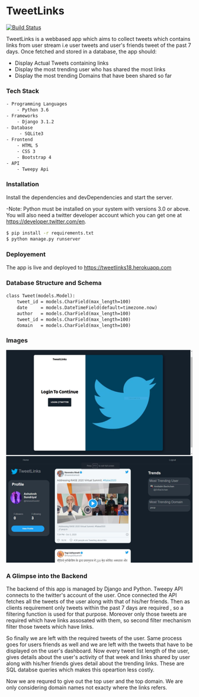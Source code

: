 # TweetLinks

[![Build Status](https://travis-ci.org/joemccann/dillinger.svg?branch=master)](https://travis-ci.org/joemccann/dillinger)

TweetLinks is a webbased app which aims to collect tweets which contains links from user stream i.e user tweets and user's friends tweet of the past 7 days. Once fetched and stored in a database, the app should:
  - Display Actual Tweets containing links
  - Display the most trending user who has shared the most links
  - Display the most trending Domains that have been shared so far

### Tech Stack

```
- Programming Languages
    - Python 3.6
- Frameworks
    - Django 3.1.2
- Database
     - SQLite3
- Frontend
    - HTML 5
    - CSS 3
    - Bootstrap 4
- API
    - Tweepy Api
```

### Installation

Install the dependencies and devDependencies and start the server.

-Note: Python must be installed on your system with versions 3.0 or above. You will also need a twitter developer account which you can get one at https://developer.twitter.com/en.
```sh
$ pip install -r requirements.txt
$ python manage.py runserver
```

### Deployement

The app is live and deployed to https://tweetlinks18.herokuapp.com 

### Database Structure and Schema
```
class Tweet(models.Model):
    tweet_id = models.CharField(max_length=100)
    date     = models.DateTimeField(default=timezone.now)
    author   = models.CharField(max_length=100)
    tweet_id = models.CharField(max_length=100)
    domain   = models.CharField(max_length=100)

```
### Images

![Login](https://github.com/AshutoshSundriyal/tweetlinks/blob/master/previews/login.JPG)
![Feed](https://github.com/AshutoshSundriyal/tweetlinks/blob/master/previews/tweetlinks.JPG)

### A Glimpse into the Backend
The backend of this app is managed by Django and Python. Tweepy API connects to the twitter's account of the user. Once connected the API fetches all the tweets of the user along with that of his/her friends. Then as clients requirement only tweets within the past 7 days are required , so a filtering function is used for that purpose. Moreover only those tweets are required which have links assosated with them, so second filter mechanism filter those tweets which have links.

So finally we are left with the required tweets of the user. Same process goes for users friends as well and we are left with the tweets that have to be displayed on the user's dashboard. Now every tweet list length of the user, gives details about the user's activity of that week and links shared by user along with his/her friends gives detail about the trending links. These are SQL databse queries which makes this opeartion less costly.

Now we are requred to give out the top user and the top domain. We are only considering domain names not exacty where the links refers.


